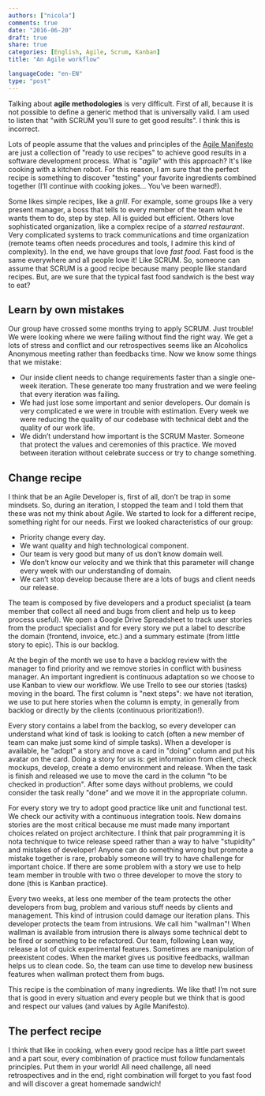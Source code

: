 ```yaml
---
authors: ["nicola"]
comments: true
date: "2016-06-20"
draft: true
share: true
categories: [English, Agile, Scrum, Kanban]
title: "An Agile workflow"

languageCode: "en-EN"
type: "post"
---
```

Talking about **agile methodologies** is very difficult. First of all, because it is not possible to define a generic method that is universally valid. I am used to listen that "with SCRUM you’ll sure to get good results". I think this is incorrect.

Lots of people assume that the values and principles of the [Agile Manifesto](http://www.agilemanifesto.org/) are just a collection of "ready to use recipes" to achieve good results in a software development process. What is "*agile*"  with this approach? It's like cooking with a kitchen robot. For this reason, I am sure that the perfect recipe is something to discover "testing" your favorite ingredients combined together (I’ll continue with cooking jokes... You’ve been warned!).

Some likes simple recipes, like a *grill*. For example, some groups like a very present manager, a boss that tells to every member of the team what he wants them to do, step by step. All is guided but efficient. 
Others love sophisticated organization, like a complex recipe of a *starred restaurant*. Very complicated systems to track communications and time organization (remote teams often needs procedures and tools, I admire this kind of complexity).
In the end, we have groups that love *fast food*. Fast food is the same everywhere and all people love it! Like SCRUM. 
So, someone can assume that SCRUM is a good recipe because many people like standard recipes. But, are we sure that the typical fast food sandwich is the best way to eat?

## Learn by own mistakes
Our group have crossed some months trying to apply SCRUM. Just trouble! We were looking where we were failing without find the right way. We get a lots of stress and conflict and our retrospectives seems like an Alcoholics Anonymous meeting rather than feedbacks time. Now we know some things that we mistake:

 * Our inside client needs to change requirements faster than a single one-week iteration. These generate too many frustration and we were feeling that every iteration was failing.
 * We had just lose some important and senior developers. Our domain is very complicated e we were in trouble with estimation. Every week we were reducing the quality of our codebase with technical debt and the quality of our work life.
 * We didn’t understand how important is the SCRUM Master. Someone that protect the values and ceremonies of this practice. We moved between iteration without celebrate success or try to change something.

## Change recipe
I think that be an Agile Developer is, first of all, don’t be trap in some mindsets. So, during an iteration, I stopped the team and I told them that these was not my think about Agile. We started to look for a different recipe, something right for our needs. First we looked characteristics of our group:

 * Priority change every day.
 * We want quality and high technological component.
 * Our team is very good but many of us don’t know domain well.
 * We don’t know our velocity and we think that this parameter will change every week with our understanding of domain.
 * We can’t stop develop because there are a lots of bugs and client needs our release.

The team is composed by five developers and a product specialist (a team member that collect all need and bugs from client and help us to keep process useful).
We open a Google Drive Spreadsheet to track user stories from the product specialist and for every story we put a label to describe the domain (frontend, invoice, etc.) and a summary estimate (from little story to epic). This is our backlog.

At the begin of the month we use to have a backlog review with the manager to find priority and we remove stories in conflict with business manager. An important ingredient is continuous adaptation so we choose to use Kanban to view our workflow. We use Trello to see our stories (tasks) moving in the board. The first column is "next steps": we have not iteration, we use to put here stories when the column is empty, in generally from backlog or directly by the clients (continuous prioritization!). 

Every story contains a label from the backlog, so every developer can understand what kind of task is looking to catch (often a new member of team can make just some kind of simple tasks). When a developer is available, he "adopt" a story and move a card in "doing" column and put his avatar on the card. Doing a story for us is: get information from client, check mockups, develop, create a demo environment and release. When the task is finish and released we use to move the card in the column "to be checked in production". After some days without problems, we could consider the task really "done" and we move it in the appropriate column.

For every story we try to adopt good practice like unit and functional test. We check our activity with a continuous integration tools. New domains stories are the most critical because me must made many important choices related on project architecture. I think that pair programming it is nota technique to twice release speed rather than a way to halve "stupidity" and mistakes of developer! Anyone can do something wrong but promote a mistake together is rare, probably someone will try to have challenge for important choice.
If there are some problem with a story we use to help team member in trouble with two o three developer to move the story to done (this is Kanban practice).

Every two weeks, at less one member of the team protects the other developers from bug, problem and various stuff needs by clients and management. This kind of intrusion could damage our iteration plans. This developer protects the team from intrusions. We call him "wallman"! When wallman is available from intrusion there is always some technical debt to be fired or something to be refactored. Our team, following Lean way, release a lot of quick experimental features. Sometimes are manipulation of preexistent codes. When the market gives us positive feedbacks, wallman helps us to clean code. So, the team can use time to develop new business features when wallman protect them from bugs.

This recipe is the combination of many ingredients. We like that! I’m not sure that is good in every situation and every people but we think that is good and respect our values (and values by Agile Manifesto).

## The perfect recipe
I think that like in cooking, when every good recipe has a little part sweet and a part sour, every combination of practice must follow fundamentals principles. Put them in your world! All need challenge, all need retrospectives and in the end, right combination will forget to you fast food and will discover a great homemade sandwich! 
